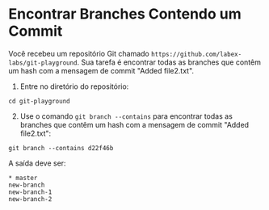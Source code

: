 # Encontrar Branches Contendo um Commit

Você recebeu um repositório Git chamado `https://github.com/labex-labs/git-playground`. Sua tarefa é encontrar todas as branches que contêm um hash com a mensagem de commit "Added file2.txt".

1.  Entre no diretório do repositório:

```shell
cd git-playground
```

2.  Use o comando `git branch --contains` para encontrar todas as branches que contêm um hash com a mensagem de commit "Added file2.txt":

```shell
git branch --contains d22f46b
```

A saída deve ser:

```shell
* master
new-branch
new-branch-1
new-branch-2
```
